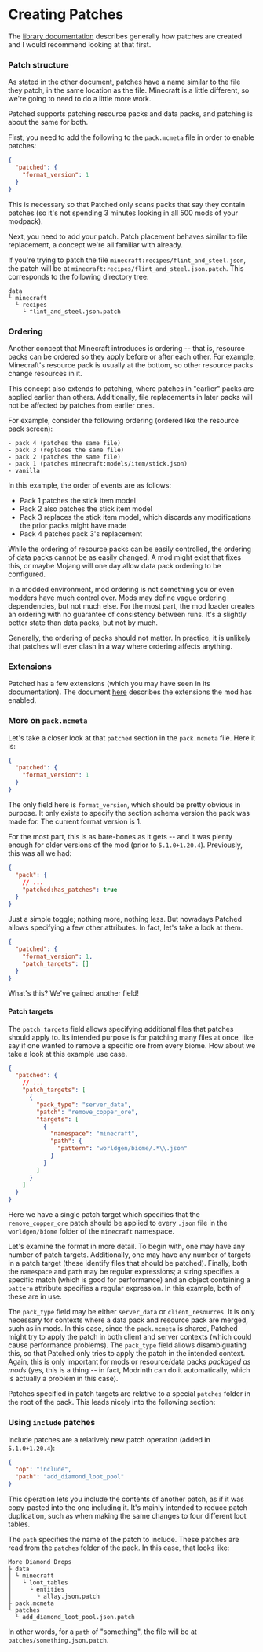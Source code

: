 # Creating Patches

The [library documentation](https://github.com/EnderTurret/Patched/blob/main/docs/patches/patching_guide.md) describes generally how patches are created and I would recommend looking at that first.

### Patch structure

As stated in the other document, patches have a name similar to the file they patch, in the same location as the file.
Minecraft is a little different, so we're going to need to do a little more work.

Patched supports patching resource packs and data packs, and patching is about the same for both.

First, you need to add the following to the `pack.mcmeta` file in order to enable patches:

```json
{
  "patched": {
    "format_version": 1
  }
}
```

This is necessary so that Patched only scans packs that say they contain patches (so it's not spending 3 minutes looking in all 500 mods of your modpack).

Next, you need to add your patch.
Patch placement behaves similar to file replacement, a concept we're all familiar with already.

If you're trying to patch the file `minecraft:recipes/flint_and_steel.json`, the patch will be at `minecraft:recipes/flint_and_steel.json.patch`.
This corresponds to the following directory tree:

```
data
└ minecraft
  └ recipes
    └ flint_and_steel.json.patch
```

### Ordering

Another concept that Minecraft introduces is ordering -- that is, resource packs can be ordered so they apply before or after each other.
For example, Minecraft's resource pack is usually at the bottom, so other resource packs change resources in it.

This concept also extends to patching, where patches in "earlier" packs are applied earlier than others. Additionally, file replacements in later packs will not be affected by patches from earlier ones.

For example, consider the following ordering (ordered like the resource pack screen):

```
- pack 4 (patches the same file)
- pack 3 (replaces the same file)
- pack 2 (patches the same file)
- pack 1 (patches minecraft:models/item/stick.json)
- vanilla
```

In this example, the order of events are as follows:
* Pack 1 patches the stick item model
* Pack 2 also patches the stick item model
* Pack 3 replaces the stick item model, which discards any modifications the prior packs might have made
* Pack 4 patches pack 3's replacement

While the ordering of resource packs can be easily controlled, the ordering of data packs cannot be as easily changed. A mod might exist that fixes this, or maybe Mojang will one day allow data pack ordering to be configured.

In a modded environment, mod ordering is not something you or even modders have much control over.
Mods may define vague ordering dependencies, but not much else.
For the most part, the mod loader creates an ordering with no guarantee of consistency between runs.
It's a slightly better state than data packs, but not by much.

Generally, the ordering of packs should not matter.
In practice, it is unlikely that patches will ever clash in a way where ordering affects anything.

### Extensions

Patched has a few extensions (which you may have seen in its documentation).
The document [here](extensions.md) describes the extensions the mod has enabled.

### More on `pack.mcmeta`

Let's take a closer look at that `patched` section in the `pack.mcmeta` file. Here it is:

```json
{
  "patched": {
    "format_version": 1
  }
}
```

The only field here is `format_version`, which should be pretty obvious in purpose.
It only exists to specify the section schema version the pack was made for.
The current format version is 1.

For the most part, this is as bare-bones as it gets -- and it was plenty enough for older versions of the mod (prior to `5.1.0+1.20.4`).
Previously, this was all we had:

```json
{
  "pack": {
    // ...
    "patched:has_patches": true
  }
}
```

Just a simple toggle; nothing more, nothing less.
But nowadays Patched allows specifying a few other attributes.
In fact, let's take a look at them.

```json
{
  "patched": {
    "format_version": 1,
    "patch_targets": []
  }
}
```

What's this? We've gained another field!

#### Patch targets

The `patch_targets` field allows specifying additional files that patches should apply to.
Its intended purpose is for patching many files at once, like say if one wanted to remove a specific ore from every biome.
How about we take a look at this example use case.

```json
{
  "patched": {
    // ...
    "patch_targets": [
      {
        "pack_type": "server_data",
        "patch": "remove_copper_ore",
        "targets": [
          {
            "namespace": "minecraft",
            "path": {
              "pattern": "worldgen/biome/.*\\.json"
            }
          }
        ]
      }
    ]
  }
}
```

Here we have a single patch target which specifies that the `remove_copper_ore` patch should be applied to every `.json` file in the `worldgen/biome` folder of the `minecraft` namespace.

Let's examine the format in more detail.
To begin with, one may have any number of patch targets.
Additionally, one may have any number of targets in a patch target (these identify files that should be patched).
Finally, both the `namespace` and `path` may be regular expressions; a string specifies a specific match (which is good for performance)
and an object containing a `pattern` attribute specifies a regular expression.
In this example, both of these are in use.

The `pack_type` field may be either `server_data` or `client_resources`.
It is only necessary for contexts where a data pack and resource pack are merged, such as in mods.
In this case, since the `pack.mcmeta` is shared, Patched might try to apply the patch in both client and server contexts (which could cause performance problems).
The `pack_type` field allows disambiguating this, so that Patched only tries to apply the patch in the intended context.
Again, this is only important for mods or resource/data packs *packaged as mods* (yes, this is a thing -- in fact, Modrinth can do it automatically, which is actually a problem in this case).

Patches specified in patch targets are relative to a special `patches` folder in the root of the pack.
This leads nicely into the following section:

### Using `include` patches

Include patches are a relatively new patch operation (added in `5.1.0+1.20.4`):

```json
{
  "op": "include",
  "path": "add_diamond_loot_pool"
}
```

This operation lets you include the contents of another patch, as if it was copy-pasted into the one including it.
It's mainly intended to reduce patch duplication, such as when making the same changes to four different loot tables.

The `path` specifies the name of the patch to include.
These patches are read from the `patches` folder of the pack.
In this case, that looks like:

```
More Diamond Drops
├ data
│ └ minecraft
│   └ loot_tables
│     └ entities
│       └ allay.json.patch
├ pack.mcmeta
└ patches
  └ add_diamond_loot_pool.json.patch
```

In other words, for a `path` of "something", the file will be at `patches/something.json.patch`.